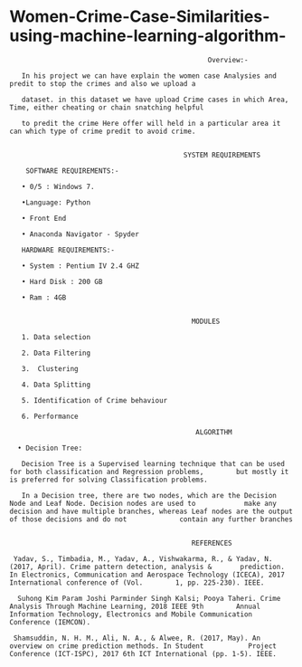 # Women-Crime-Case-Similarities-using-machine-learning-algorithm-

                                                     Overview:-

       In his project we can have explain the women case Analysies and predit to stop the crimes and also we upload a 
       
       dataset. in this dataset we have upload Crime cases in which Area, Time, either cheating or chain snatching helpful
       
       to predit the crime Here offer will held in a particular area it can which type of crime predit to avoid crime.


                                               SYSTEM REQUIREMENTS

        SOFTWARE REQUIREMENTS:-

       • 0/5 : Windows 7.

       •Language: Python

       • Front End

       • Anaconda Navigator - Spyder

       HARDWARE REQUIREMENTS:-

       • System : Pentium IV 2.4 GHZ

       • Hard Disk : 200 GB

       • Ram : 4GB


                                                 MODULES

       1. Data selection

       2. Data Filtering

       3.  Clustering

       4. Data Splitting

       5. Identification of Crime behaviour

       6. Performance

                                                  ALGORITHM

      • Decision Tree:

       Decision Tree is a Supervised learning technique that can be used for both classification and Regression problems,        but mostly it is preferred for solving Classification problems.

       In a Decision tree, there are two nodes, which are the Decision Node and Leaf Node. Decision nodes are used to            make any decision and have multiple branches, whereas Leaf nodes are the output of those decisions and do not             contain any further branches


                                                 REFERENCES

     Yadav, S., Timbadia, M., Yadav, A., Vishwakarma, R., & Yadav, N. (2017, April). Crime pattern detection, analysis &       prediction. In Electronics, Communication and Aerospace Technology (ICECA), 2017 International conference of (Vol.        1, pp. 225-230). IEEE.

      Suhong Kim Param Joshi Parminder Singh Kalsi; Pooya Taheri. Crime Analysis Through Machine Learning, 2018 IEEE 9th        Annual        Information Technology, Electronics and Mobile Communication Conference (IEMCON).

     Shamsuddin, N. H. M., Ali, N. A., & Alwee, R. (2017, May). An overview on crime prediction methods. In Student           Project Conference (ICT-ISPC), 2017 6th ICT International (pp. 1-5). IEEE.
